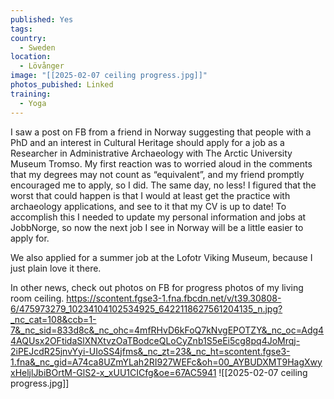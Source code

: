 ```yaml
---
published: Yes
tags:
country:
  - Sweden
location:
  - Lövånger
image: "[[2025-02-07 ceiling progress.jpg]]"
photos_pubished: Linked
training:
  - Yoga
---
```

I saw a post on FB from a friend in Norway suggesting that people with a PhD and an interest in Cultural Heritage should apply for a job as a Researcher in Administrative Archaeology with The Arctic University Museum  Tromso. My first reaction was to worried aloud in the comments that my degrees may not count as “equivalent”, and my friend promptly encouraged me to apply, so I did. The same day, no less! I figured that the worst that could happen is that I would at least get the practice with archaeology applications, and see to it that my CV is up to date! To accomplish this I needed to update my personal information and jobs at JobbNorge, so now the next job I see in Norway will be a little easier to apply for.

We also applied for a summer job at the Lofotr Viking Museum, because I just plain love it there.

In other news, check out photos on FB for progress photos of my living room ceiling. 
https://scontent.fgse3-1.fna.fbcdn.net/v/t39.30808-6/475973279_10234104102534925_6422118627561204135_n.jpg?_nc_cat=108&ccb=1-7&_nc_sid=833d8c&_nc_ohc=4mfRHvD6kFoQ7kNvgEPOTZY&_nc_oc=Adg44AQUsx2OFtidaSlXNXtvzOaTBodceQLoCyZnb1S5eEi5cg8pq4JoMrqj-2iPEJcdR25jnvYyi-UIoSS4jfms&_nc_zt=23&_nc_ht=scontent.fgse3-1.fna&_nc_gid=A74ca8UZmYLah2RI927WEFc&oh=00_AYBUDXMT9HagXwyxHeljlJbiBOrtM-GlS2-x_xUU1CICfg&oe=67AC5941
![[2025-02-07 ceiling progress.jpg]]
